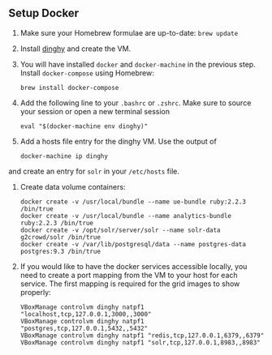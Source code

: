 Setup Docker
------------------
1. Make sure your Homebrew formulae are up-to-date: `brew update`

1. Install [dinghy](https://github.com/codekitchen/dinghy) and create the VM.

1. You will have installed `docker` and `docker-machine` in the previous step. Install `docker-compose` using Homebrew:
    ```
    brew install docker-compose
    ```

1. Add the following line to your `.bashrc` or `.zshrc`. Make sure to source your session or open a new terminal session
    ```
    eval "$(docker-machine env dinghy)"
    ```

1. Add a hosts file entry for the dinghy VM. Use the output of
    ```
    docker-machine ip dinghy
    ```
and create an entry for `solr` in your `/etc/hosts` file.

1. Create data volume containers:
    ```
    docker create -v /usr/local/bundle --name ue-bundle ruby:2.2.3 /bin/true
    docker create -v /usr/local/bundle --name analytics-bundle ruby:2.2.3 /bin/true
    docker create -v /opt/solr/server/solr --name solr-data g2crowd/solr /bin/true
    docker create -v /var/lib/postgresql/data --name postgres-data postgres:9.3 /bin/true
    ```

1. If you would like to have the docker services accessible locally, you need to create a port mapping from the VM to
your host for each service. The first mapping is required for the grid images to show properly:
    ```
    VBoxManage controlvm dinghy natpf1 "localhost,tcp,127.0.0.1,3000,,3000"
    VBoxManage controlvm dinghy natpf1 "postgres,tcp,127.0.0.1,5432,,5432"
    VBoxManage controlvm dinghy natpf1 "redis,tcp,127.0.0.1,6379,,6379"
    VBoxManage controlvm dinghy natpf1 "solr,tcp,127.0.0.1,8983,,8983"
